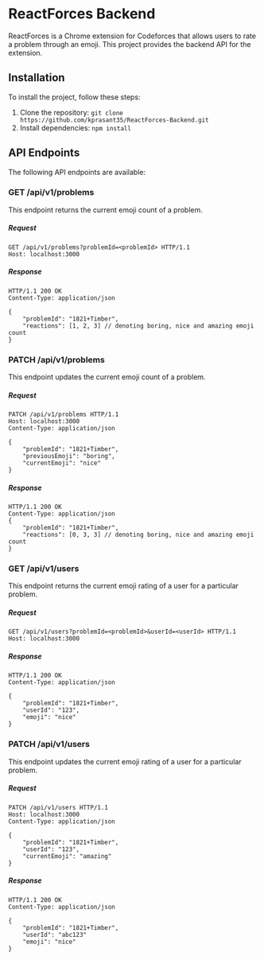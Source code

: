 # ReactForces Backend

ReactForces is a Chrome extension for Codeforces that allows users to rate a problem through an emoji. This project provides the backend API for the extension.

## Installation

To install the project, follow these steps:

1. Clone the repository: `git clone https://github.com/kprasant35/ReactForces-Backend.git`
2. Install dependencies: `npm install`

## API Endpoints

The following API endpoints are available:

### GET /api/v1/problems

This endpoint returns the current emoji count of a problem.

##### Request

```
GET /api/v1/problems?problemId=<problemId> HTTP/1.1
Host: localhost:3000
```

##### Response

```
HTTP/1.1 200 OK
Content-Type: application/json

{
    "problemId": "1821+Timber",
    "reactions": [1, 2, 3] // denoting boring, nice and amazing emoji count
}
```

### PATCH /api/v1/problems

This endpoint updates the current emoji count of a problem.

##### Request

```
PATCH /api/v1/problems HTTP/1.1
Host: localhost:3000
Content-Type: application/json

{
    "problemId": "1821+Timber",
    "previousEmoji": "boring",
    "currentEmoji": "nice"
}
```

##### Response

```
HTTP/1.1 200 OK
Content-Type: application/json
{
    "problemId": "1821+Timber",
    "reactions": [0, 3, 3] // denoting boring, nice and amazing emoji count
}
```

### GET /api/v1/users

This endpoint returns the current emoji rating of a user for a particular problem.

##### Request

```
GET /api/v1/users?problemId=<problemId>&userId=<userId> HTTP/1.1
Host: localhost:3000
```

##### Response

```
HTTP/1.1 200 OK
Content-Type: application/json

{
    "problemId": "1821+Timber",
    "userId": "123",
    "emoji": "nice"
}
```

### PATCH /api/v1/users

This endpoint updates the current emoji rating of a user for a particular problem.

##### Request

```
PATCH /api/v1/users HTTP/1.1
Host: localhost:3000
Content-Type: application/json

{
    "problemId": "1821+Timber",
    "userId": "123",
    "currentEmoji": "amazing"
}
```

##### Response

```
HTTP/1.1 200 OK
Content-Type: application/json

{
    "problemId": "1821+Timber",
    "userId": "abc123"
    "emoji": "nice"
}
```
